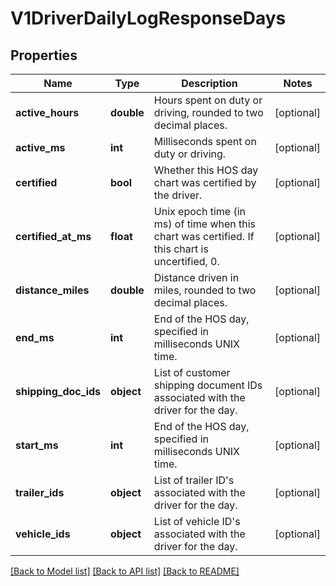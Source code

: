 # V1DriverDailyLogResponseDays

## Properties
Name | Type | Description | Notes
------------ | ------------- | ------------- | -------------
**active_hours** | **double** | Hours spent on duty or driving, rounded to two decimal places. | [optional] 
**active_ms** | **int** | Milliseconds spent on duty or driving. | [optional] 
**certified** | **bool** | Whether this HOS day chart was certified by the driver. | [optional] 
**certified_at_ms** | **float** | Unix epoch time (in ms) of time when this chart was certified. If this chart is uncertified, 0. | [optional] 
**distance_miles** | **double** | Distance driven in miles, rounded to two decimal places. | [optional] 
**end_ms** | **int** | End of the HOS day, specified in milliseconds UNIX time. | [optional] 
**shipping_doc_ids** | **object** | List of customer shipping document IDs associated with the driver for the day. | [optional] 
**start_ms** | **int** | End of the HOS day, specified in milliseconds UNIX time. | [optional] 
**trailer_ids** | **object** | List of trailer ID&#x27;s associated with the driver for the day. | [optional] 
**vehicle_ids** | **object** | List of vehicle ID&#x27;s associated with the driver for the day. | [optional] 

[[Back to Model list]](../../README.md#documentation-for-models) [[Back to API list]](../../README.md#documentation-for-api-endpoints) [[Back to README]](../../README.md)

